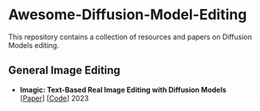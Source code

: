 # Awesome-Diffusion-Model-Editing
This repository contains a collection of resources and papers on Diffusion Models editing.

## General Image Editing
- **Imagic: Text-Based Real Image Editing with Diffusion Models** \
  [[Paper](https://arxiv.org/pdf/2210.09276)] [[Code](https://imagic-editing.github.io/)]
  2023

